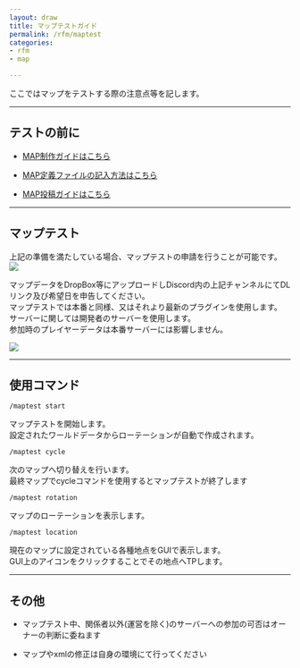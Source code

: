 ```yaml
---
layout: draw
title: マップテストガイド
permalink: /rfm/maptest
categories: 
- rfm
- map

---
```


ここではマップをテストする際の注意点等を記します。<br>

 
----------------------------------------------------
## テストの前に  

+ [MAP制作ガイドはこちら](https://web.njj12.net/rfm/mapc)    

+ [MAP定義ファイルの記入方法はこちら](https://web.njj12.net/rfm/xml/) 

+ [MAP投稿ガイドはこちら](https://web.njj12.net/rfm/mappost) 

----------------------------------------------------
## マップテスト  


上記の準備を満たしている場合、マップテストの申請を行うことが可能です。 
<img src="https://web.njj12.net/public/images/rfm/maps/test.png"><br>

マップデータをDropBox等にアップロードしDiscord内の上記チャンネルにてDLリンク及び希望日を申告してください。  
マップテストでは本番と同様、又はそれより最新のプラグインを使用します。    
サーバーに関しては開発者のサーバーを使用します。  
参加時のプレイヤーデータは本番サーバーには影響しません。  

<img src="https://web.njj12.net/public/images/rfm/maps/maptest.png"><br>

----------------------------------------------------
## 使用コマンド  

`
/maptest start
`

マップテストを開始します。  
設定されたワールドデータからローテーションが自動で作成されます。  

`
/maptest cycle
`  

次のマップへ切り替えを行います。  
最終マップでcycleコマンドを使用するとマップテストが終了します

`
/maptest rotation
`  

マップのローテーションを表示します。


`
/maptest location
`  

現在のマップに設定されている各種地点をGUIで表示します。  
GUI上のアイコンをクリックすることでその地点へTPします。  



----------------------------------------------------
## その他    

+ マップテスト中、関係者以外(運営を除く)のサーバーへの参加の可否はオーナーの判断に委ねます  

+ マップやxmlの修正は自身の環境にて行ってください    





